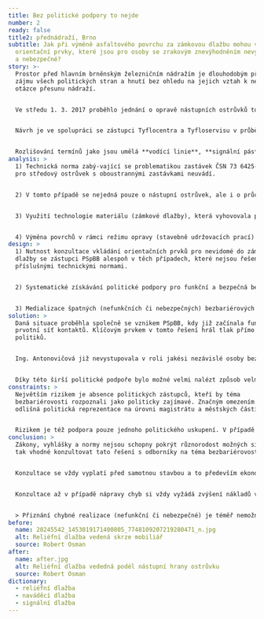 ```yaml
---
title: Bez politické podpory to nejde
number: 2
ready: false
title2: přednádraží, Brno
subtitle: Jak při výměně asfaltového povrchu za zámkovou dlažbu mohou vzniknout
  orientační prvky, které jsou pro osoby se zrakovým znevýhodněním nevyužitelné
  a nebezpečné?
story: >-
  Prostor před hlavním brněnským železničním nádražím je dlouhodobým předmětem
  zájmu všech politických stran a hnutí bez ohledu na jejich vztah k nekonečné
  otázce přesunu nádraží. 


  Ve středu 1. 3. 2017 proběhlo jednání o opravě nástupních ostrůvků tohoto důležitého přestupního uzlu, kterého se účastní i expertka v obasti bezbariérovosti a členka nově vzniklého Poradního sboru pro bezbariérové Brno. Z jednání vyplyne, že půjde pouze o výměnu asfaltového povrchu nástupních ostrůvků a zmíněná expertka připraví návrh možných bezbariérových úprav, které by bylo možné v rámci této **opravy** realizovat.


  Návrh je ve spolupráci se zástupci Tyflocentra a Tyfloservisu v průběhu března vypracován a odeslán Dopravnímu podniku města Brna. Po čtyřech měsících 19. 7. 2017, když vrcholí **oprava** tří nástupních ostrůvků přednádražního prostoru se naše expertka ocitá v přednádražním prostoru v roli náhodné uživatelky. Zjišťuje, že zatímco středový ostrůvek je již opraven, oba krajní ostrůvky **oprava** teprve čeká. Středový ostrůvek nicméně nemá avizovaný asfaltový povrch, ale je vydlážděn **reliéfní dlažbou** pro osoby se zrakovým znevýhodněním. Realizovaná řešení nicméně nejsou pro osoby se zrakovým znevýhodněním použitelná. Expertka **reliéfní dlažbu** vyfotí a umístí s komentářem na svůj osobní Facebook.


  Rozlišování termínů jako jsou umělá **vodící linie**, **signální pás** nebo **varovný pás** mohou někomu připadat příliš akademické, ale i široká veřejnost si povšimne **reliéfní dlažby** navádějící do nově osazeného mobiliář (cedule, odpadkové koše, lavičky, přístřešky).
analysis: >
  1) Technická norma zabý-vající se problematikou zastávek ČSN 73 6425-1 řešení
  pro středový ostrůvek s oboustrannými zastávkami neuvádí.


  2) V tomto případě se nejedná pouze o nástupní ostrůvek, ale i o průchozí trasu z podchodu.


  3) Využití technologie materiálu (zámkové dlažby), která vyhovovala požadovanému termínu úprav ploch, tj. provést úpravu u všech nástupišť v období letních prázdnin  (07—08 2017).


  4) Výměna povrchů v rámci režimu opravy (stavebně udržovacích prací) bez projektové dokumentace.
design: >
  1) Nutnost konzultace vkládání orientačních prvků pro nevidomé do zámkové
  dlažby se zástupci PSpBB alespoň v těch případech, které nejsou řešeny
  příslušnými technickými normami.


  2) Systematické získávání politické podpory pro funkční a bezpečná bezbariérová řešení alespoň v případech úprav realizovaných městem, městskými částmi či městskými formami.


  3) Medializace špatných (nefunkčních či nebezpečných) bezbariérových řešení s podrobným vysvětlením, v čem přesně chyba spočívá.
solution: >
  Daná situace proběhla společně se vznikem PSpBB, kdy již začínala fungovat
  prvotní síť kontaktů. Klíčovým prvkem v tomto řešení hrál tlak přímo ze strany
  politiků.


  Ing. Antonovičová již nevystupovala v roli jakési nezávislé osoby bez institucionálního ukotvení, ale byla členkou poradního sboru. Tomu předsedal Mgr. Petr Hladík, 1. náměstek primátora (KDU-ČSL). Proti této konkrétní realizaci vystoupila Mgr. Jasna Flamiková, 3. místostarostka MČ Brno-střed (SZ) a nakonec k urychlené nápravě vyzval i Bc. Matěj Hollan, 3. náměstek primátora města (Žít Brno).


  Díky této širší politické podpoře bylo možné velmi nalézt způsob velmi rychlého řešení, jímž se stalo opětovné předláždění středového nástupního ostrůvku
constraints: >
  Největším rizikem je absence politických zástupců, kteří by téma
  bezbariérovosti rozpoznali jako politicky zajímavé. Značným omezením může být
  odlišná politická reprezentace na úrovni magistrátu a městských částí. 


  Rizikem je též podpora pouze jednoho politického uskupení. V případě voleb do obecních zastupitelstev v roce 2018 tak neobhájili svůj mandát na magistrátní úrovni hned dvě ze zmíněných uskupení (SZ a Žít Brno) a kontinuitu politické podpory tématu bezbariérovosti, tak aktuálně na této úrovni zajišťuje pouze KDU-ČSL.
conclusion: >
  Zákony, vyhlášky a normy nejsou schopny pokrýt různorodost možných situací. Je
  tak vhodné konzultovat tato řešení s odborníky na téma bezbariérovosti.


  Konzultace se vždy vyplatí před samotnou stavbou a to především ekonomicky.


  Konzultace až v případě nápravy chyb si vždy vyžádá zvýšení nákladů v podobě jejich oprav.


  > Přiznání chybné realizace (nefunkční či nebezpečné) je téměř nemožné bez politické podpory.
before:
  name: 20245542_1453019171400805_7748109207219280471_n.jpg
  alt: Reliéfní dlažba vedená skrze mobiliář
  source: Robert Osman
after:
  name: after.jpg
  alt: Reliéfní dlažba vededná podél nástupní hrany ostrůvku
  source: Robert Osman
dictionary:
  - reliéfní dlažba
  - naváděcí dlažba
  - signální dlažba
---
```


